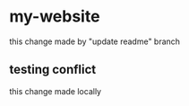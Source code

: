 # my-website



this change made by "update readme" branch



## testing conflict 

this change made locally